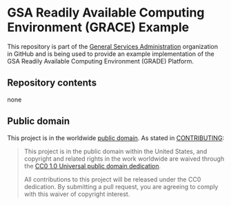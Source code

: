# GSA Readily Available Computing Environment (GRACE) Example

This repository is part of the [General Services Administration](http://gsa.gov)
organization in GitHub and is being used to provide an example implementation of
the GSA Readily Available Computing Environment (GRADE) Platform.

## Repository contents

none

## Public domain

This project is in the worldwide [public domain](LICENSE.md). As stated in [CONTRIBUTING](CONTRIBUTING.md):

> This project is in the public domain within the United States, and copyright and related rights in the work worldwide are waived through the [CC0 1.0 Universal public domain dedication](https://creativecommons.org/publicdomain/zero/1.0/).
>
> All contributions to this project will be released under the CC0 dedication. By submitting a pull request, you are agreeing to comply with this waiver of copyright interest.
